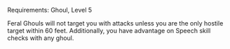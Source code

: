 Requirements: Ghoul, Level 5

Feral Ghouls will not target you with attacks unless you are the only hostile target within 60 feet. Additionally, you have advantage on Speech skill checks with any ghoul.